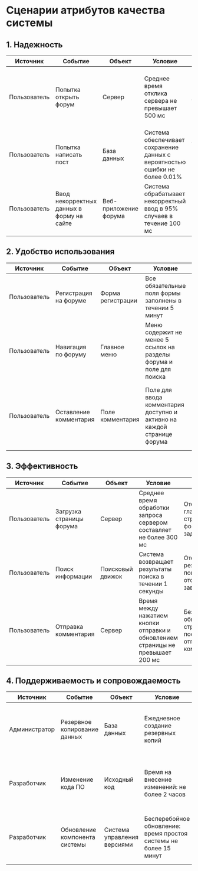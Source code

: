 # Сценарии атрибутов качества системы

## 1. Надежность  

| Источник     | Событие                                   | Объект                | Условие                                                                     | Реакция                                                               | Мера                                                                            |
| ------------ | ----------------------------------------- | --------------------- | --------------------------------------------------------------------------- | --------------------------------------------------------------------- | ------------------------------------------------------------------------------- |
| Пользователь | Попытка открыть форум                     | Сервер                | Среднее время отклика сервера не превышает 500 мс                           | Отображение главной страницы форума в течении 1 секунды после запроса | Время отклика сервера в миллисекундах                                           |
| Пользователь | Попытка написать пост                     | База данных           | Система обеспечивает сохранение данных с вероятностью ошибки не более 0.01% | Сохранение текста поста без потерь в базе данных в 99.99% случаев     | Вероятность ошибки сохранения данных                                            |
| Пользователь | Ввод некорректных данных в форму на сайте | Веб-приложение форума | Система обрабатывает некорректный ввод в 95% случаев в течение 100 мс       | Отображение сообщения об ошибке с указанием проблемы в 100% случаев   | Процент успешной обработки некорректного ввода, время обработки в миллисекундах |

## 2. Удобство использования 

| Источник     | Событие                | Объект            | Условие                                                 | Реакция                               | Мера                                                      |
| ------------ | ---------------------- | ----------------- | ------------------------------------------------------- | ------------------------------------- | --------------------------------------------------------- |
| Пользователь | Регистрация на форуме  | Форма регистрации | Все обязательные поля формы заполнены в течении 5 минут | Создание нового аккаунта пользователя с корректно заполненной информацией | Время заполнение всех обязательных полей формы       |
| Пользователь | Навигация по форуму    | Главное меню      | Меню содержит не менее 5 ссылок на разделы форума и поле для поиска          | Переход по ссылкам и выполнение поиска осуществляется без задержек | Количество ссылок в меню, скорость поиска    |
| Пользователь | Оставление комментария | Поле комментария  | Поле для ввода комментария доступно и активно на каждой странице форума          | Ввод и отправка комментария без перезагрузки страницы          | Доступность поля для комментария на страницах, отсутствие перезагрузки страницы при отправке комментария |

## 3. Эффективность  

| Источник     | Событие                  | Объект           | Условие                                           | Реакция                             | Мера                                               |
| ------------ | ------------------------ | ---------------- | ------------------------------------------------- | ----------------------------------- | -------------------------------------------------- |
| Пользователь | Загрузка страницы форума | Сервер           | Среднее время обработки запроса сервером составляет не более 300 мс | Отображение главной страницы форума без задержек | Время загрузки страницы в миллисекундах    |
| Пользователь | Поиск информации         | Поисковый движок | Система возвращает результаты поиска в течении 1 секунды   | Отображение результатов поиска с отсутствием зависаний     | Время выполнения поиска в миллисекундах    |
| Пользователь | Отправка комментария     | Сервер           | Время между нажатием кнопки отправки и обновлением страницы не превышает 200 мс      | Беззадержное обновление страницы после отправки комментария  | Время отправки комментария в миллисекундах |

## 4. Поддерживаемость и сопровождаемость

| Источник      | Событие                       | Объект                      | Условие                                                                                 | Реакция                                                                                              | Мера                                                                                               |
| ------------- | ----------------------------- | --------------------------- | --------------------------------------------------------------------------------------- | ---------------------------------------------------------------------------------------------------- | -------------------------------------------------------------------------------------------------- |
| Администратор | Резервное копирование данных  | База данных                 | Ежедневное создание резервных копий  | Создание резервной копии базы данных без ошибок  | Количество успешно созданных резервных копий за определенных период
| Разработчик   | Изменение кода ПО             | Исходный код                | Время на внесение изменений: не более 2 часов | Эффективное внесение изменений без нарушения стабильности системы | Время, затраченное на внесение изменений, процент успешных изменений                |
| Разработчик   | Обновление компонента системы | Система управления версиями | Бесперебойное обновление: время простоя системы не более 15 минут | Успешное обновление с возможностью отката изменений | Время простоя системы при обновлении, процент успешных обновлений